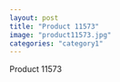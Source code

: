 ```yaml
---
layout: post
title: "Product 11573"
image: "product11573.jpg"
categories: "category1"
---
```

Product 11573
